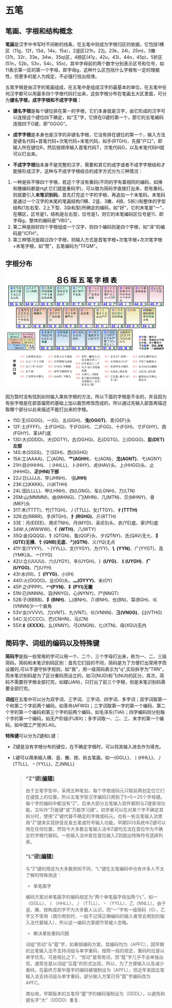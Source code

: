 # 五笔

## 笔画、字根和结构概念

**笔画**是汉字中书写时不间断的线条，在五笔中则成为字根归区的依据，它包括1横区（11g，12f，13d，14s，15a），2竖区(21h，22j，23k，24l，25m)，3撇(31t，32r，33e，34w，35q)区，4捺区(41y，42u，43i，44o，45p)，5折区(51n，52b，53v，54c，55x)，其中字母前的两个数字分别表示区号和位号，如11表示第一区的第一个字母，即字母g，这种什么区包括什么字根有一定的理据性，但更多的是人为规定，不必强行找出规律。

五笔字根是由汉字的笔画组成，在五笔中是组成汉字的最基本的单位，在五笔中任何汉字都可以用最多四个字根代码打出来，这些字根分布在笔画五大区里面，可分为**键名字根，成字字根和不成字字根：**

- **键名字根**是每个键位排在第一的字根，它们本身就是汉字，由它形成的汉字可以连按这个键位四下确定，如“王”字，它排在G键的第一个，那它的五笔编码连按四下G键，即"GGGG"。

- **成字字根**是本身也是汉字的非键名字根，它没有排在键位的第一个，输入方法是键名代码+首笔代码+次笔代码+末笔代码，如手(RTGH)，先报“户口”，即输入所在键位R，然后按顺序输入首笔代码T，次笔代码G，以及末笔代码H就可以打出来。

- **不成字字根**指本身不是完整的汉字，需要和其它的成字或者不成字字根结和才能够形成汉字，这种与不成字字根结合的成字方式分为三种情况：

1. 一种是拆不够四个字根，若这个字没有重码(不同的字有着相同的编码，如捶和揰编码都是rtgf,它们就是重码字)，可以做为简码字直接打出来，若有重码，则就要引入**末笔识别码**，首先打完这个字的字根，再追加一个末笔码，末笔码是通过一个汉字的末尾的笔画结构(1横、2竖、3撇、4捺、5拆）)和整体的字型结构(1左右型、2上下型、3杂和型)所确定的编码，如"好"，它的末笔是"一"，在横区，区号是1，结构是左右型，位号是1，则它的末笔编码区位号是11，即字母g，整体的编码是"VBG"。
2. 第二种是刚好四个字根组成一个汉字，则四个编码则是四个字根，如"泽"的编码是"ICFH"。
3. 第三种情况是超过四个字根，则输入方式是首笔字根+次笔字根+次次笔字根+末笔字根，如"赞"，五笔编码为"TFQM"。

## 字根分布

![](git.assets/Wubi86_keyboard_layout-16360019514741.png)

因为暂时没有找到如何输入某些字根的方法，所以下面的字根是不全的，并且因为有些字根是在部首偏旁的基础上加以裁剪修改而成的，所以通过先输入部首再描述取哪个部分以此来描述不能打出来的字根。

- 11G:王(GGGG)、一(G)、五(GGH)、**戋(GGGT)**、青(GEF)头
- 12F:土(FFFF)、士(FGHG)、干(FGGH)、二(FGG)、十(FGH)、寸(FGHY)、雨(FGHY)、革(AF)底
- 13D:大(DDDD)、犬(DGTY)、古(DGHG)、石(DGTG)、三(DGGG)、**髟(DET)左部**
- 14S:木(SSSS)、丁(SDH)、西(SGHG)
- 15A:工(AAAA)、匚(AGN)、**艹(AGHH**)、七(AGN)、**戈(AGNT)**、弋(AGNY)
- 21H:目(HHHH)、丨(HHLL)、卜(HHY)、虍(HAV)头、上(HHGG)头、止(HHHG)、**疋(HNI)下部**
- 22J:日(JJJJ)、早(JHNH)、**刂(JHH)**
- 23K:口(KKKK)、川(KTHH)
- 24L:田(LLLL)、甲(LHNH)、四(LGNG)、车(LGNH)、力(LTN)
- 25M:山(MMMM)、由(MHNG)、冂(MHN)、几(MTN)、贝(MHNY)、骨(MEF)头
- 31T:禾(TTTT)、竹(TTGH)、丿(TTLL)、攵(TTGY)、**彳(TTTH)**
- 32R:白(RRRR)、手(RTGH)、**扌(RGHG)**、斤(RTTH)
- 33E：月(EEEE)、用(ETNH)、丹(MYD)、采(ES)头、衣(YE)底、家(PE)底
- 34W:人(WWWW)、**亻(WTH)**、八(WTY)
- 35Q:金(QQQQ)、钅(QTGN)、鱼(QGF)头、夕(QTNY)、氏(QAV)无七、**犭(QTE)无横**、**饣(QNB)无底**、**勹(QTN)**、义(YQ)无点
- 41Y:言(YYYY)、丶(YYLL)、文(YYGY)、方(YY)、**讠(YYN)**、广(YYGT)、高(YMK)头、亠(YYG)
- 42U:立(UUUU)、六(UYGY)、辛(UYGH)、**冫(UYG)**、**丬(UYGH)**、**疒(UYGG)**、门(UYH)
- 43I:水(IIII)、**氵(IYYG)**、小(IH)
- 44O:火(OOOO)、业(OG)头、**灬(OYYY)**、米(OY)
- 45P:之(PPPP)、**冖(PYN)**、**礻(PYI)无撇**
- 51N:已(NNNN)、羽(NNYG)、心(NYNY)、尸(NNGT)
- 52B:子(BBBB)、**阝(BNH)**、凵(BNH)、卩(BNH)、也(BN)、耳(BGH)、巛(VNNN)少一个直角
- 53V:女(VVVV)、刀(VNT)、九(VNT)、巛(VNNN)、**彐(VNGG)**、臼(VTHG)
- 54C:又(CCCC)、巴(CNHN)、马(CN)
- 55X:**纟(XXXX)**、幺(XNNY)、弓(XNGN)、匕(XTN)、母(XGU)无内



## 简码字、词组的编码以及特殊键

**简码字**是指一些常用的字可以用一个、二个、三个字母打出来，称为一、二、三级简码，简码和末笔识别码区别：首先它们目的不同，简码是为了方便打出常用字而设置的,可以不遵守拆字规则，如"我"，用一级简码表示为"q",实际拆字为"TRN"，而末笔识别码是为了区分重码而设立的，如习(NUD)和飞(NUI)的区分，其次，简码不需要将字根全部打完，如蝶(JAN)，只打出了前三个字根，但是末笔识别码需要全部打完。

 **词组**在五笔中可以分为双字词、三字词、三字词、四字词、多字词；双字词取第一个和第二个字前两个编码，如革命(AFWG)；三字词取第一字的第一个编码、第二个字的第一个编码和第三个字的前两个编码，如毛泽东(TIAI)；四字编码则分别每个字的第一个编码，如无产阶级(FUBX)；多字词取一、二、三、末字的第一个编码，如中国工产党(KLAI)。

 **特殊键**可以分为Z键和L键：

- Z键是没有字根分布的键位，在不确定字根时，可以将其输入进去作为填充。

- L键可以用来输入横、竖、撇、捺、拆五笔画，如一(GGLL)、丨(HHLL)、丿(TTLL)、丶(YYLL)、乙(NNLL)

  >### “Z”键[[编辑](https://zh.wikipedia.org/w/index.php?title=五笔字型输入法&action=edit&section=17)]
  >
  >由于五笔字型中，采用五种笔划，每个字根或码元只取前两划定位它们在键盘上的位置，所以五笔字型汉字编码只用到了5×5＝25个字母键。每个字的编码中都没有“Z”。后来大部分五笔输入软件都附与Z键查询功能，又叫作“万能键”或“万能学习键”。初学者可以在对某个字不确定其拆分时，使用“Z”键代替不确定的字根或码元。也有一些五笔输入法使用“Z”键来实现拼音反查五笔或符号输入功能。早期DOS系统中Z键可以用在任何位置，然现今大多数五笔输入法中Z键均无法在首位作为不确定的字根代替码。一些输入法中若在首位输入Z则跳出特殊符号选择列表。
  >
  >### “L”键[[编辑](https://zh.wikipedia.org/w/index.php?title=五笔字型输入法&action=edit&section=18)]
  >
  >与“Z”键的用途为大多数熟知不同，“L”键在五笔编码中也有许多人不太了解的特殊用途：
  >
  >- 单笔画字
  >
  >  编码方案对单笔画字的编码规定为“两个单笔画字母加两个L”，如一（GGLL）、丨（HHLL）、丿（TTLL）、丶（YYLL）、乙（NNLL）。由于竖、撇、捺构成的字不为大多数人认识，而“一”字有一级简码（G），乙字又不常用（偶尔用到时，一般不记得正确编码的输入者常会用别的输入法代替输入），所以这一编码方案细节常被人忽略。
  >
  >- 解决某些重码问题
  >
  >  词组“劳动”与“蔻”字，如果按编码方案，其编码均为（APFC），因早期的五笔输入法不支持词组与单字重码，按照一般的规定，重码时应是以单字优先，可是相比之下，“劳动”是常用词，而“蔻”字几乎不会单独出现，通常总是以词组“豆蔻”的形式出现，所以，为了方便输入以及减少重码，在最终方案中蔻字的编码被强制设为（APFL），但近年来因五笔输入法支持词组与单字重码，部分输入方案已将“蔻”字编码改为APFC。
  >
  >类似地，早期版本的五笔将“靥”字的编码强制设为（DDDL），以避免和键名字“大”（DDDD）重复.

